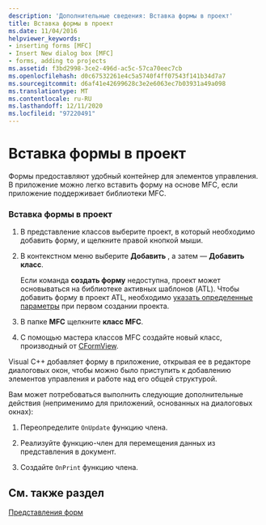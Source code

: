 ```yaml
---
description: 'Дополнительные сведения: Вставка формы в проект'
title: Вставка формы в проект
ms.date: 11/04/2016
helpviewer_keywords:
- inserting forms [MFC]
- Insert New dialog box [MFC]
- forms, adding to projects
ms.assetid: f3bd2998-3ce2-496d-ac5c-57ca70eec7cb
ms.openlocfilehash: d0c67532261e4c5a5740f4ff07543f141b34d7a7
ms.sourcegitcommit: d6af41e42699628c3e2e6063ec7b03931a49a098
ms.translationtype: MT
ms.contentlocale: ru-RU
ms.lasthandoff: 12/11/2020
ms.locfileid: "97220491"
---
```

# <a name="inserting-a-form-into-a-project"></a>Вставка формы в проект

Формы предоставляют удобный контейнер для элементов управления. В приложение можно легко вставить форму на основе MFC, если приложение поддерживает библиотеки MFC.

### <a name="to-insert-a-form-into-your-project"></a>Вставка формы в проект

1. В представление классов выберите проект, в который необходимо добавить форму, и щелкните правой кнопкой мыши.

1. В контекстном меню выберите **Добавить** , а затем — **Добавить класс**.

   Если команда **создать форму** недоступна, проект может основываться на библиотеке активных шаблонов (ATL). Чтобы добавить форму в проект ATL, необходимо [указать определенные параметры](../atl/reference/application-settings-atl-project-wizard.md) при первом создании проекта.

1. В папке **MFC** щелкните **класс MFC**.

1. С помощью мастера классов MFC создайте новый класс, производный от [CFormView](reference/cformview-class.md).

Visual C++ добавляет форму в приложение, открывая ее в редакторе диалоговых окон, чтобы можно было приступить к добавлению элементов управления и работе над его общей структурой.

Вам может потребоваться выполнить следующие дополнительные действия (неприменимо для приложений, основанных на диалоговых окнах):

1. Переопределите `OnUpdate` функцию члена.

1. Реализуйте функцию-член для перемещения данных из представления в документ.

1. Создайте `OnPrint` функцию члена.

## <a name="see-also"></a>См. также раздел

[Представления форм](form-views-mfc.md)

